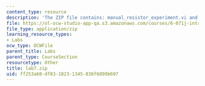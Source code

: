 ```yaml
---
content_type: resource
description: 'The ZIP file contains: manual_resistor_experiment.vi and resistor_experiment.vi.'
file: https://ol-ocw-studio-app-qa.s3.amazonaws.com/courses/6-071j-introduction-to-electronics-signals-and-measurement-spring-2006/ff253a60df8318231345836f6899b697_lab7.zip
file_type: application/zip
learning_resource_types:
- Labs
ocw_type: OCWFile
parent_title: Labs
parent_type: CourseSection
resourcetype: Other
title: lab7.zip
uid: ff253a60-df83-1823-1345-836f6899b697
---
```

